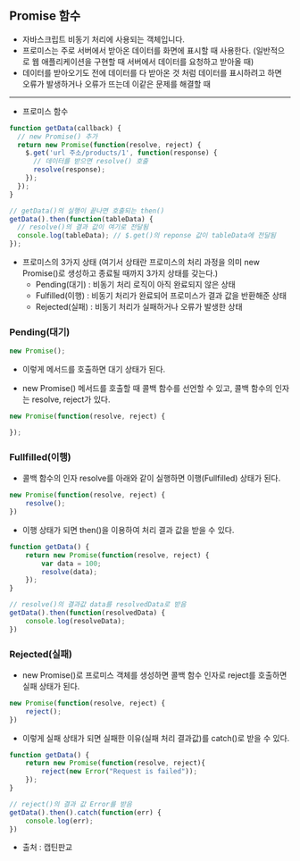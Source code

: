 ## Promise 함수

- 자바스크립트 비동기 처리에 사용되는 객체입니다.
- 프로미스는 주로 서버에서 받아온 데이터를 화면에 표시할 때 사용한다. (일반적으로 웹 애플리케이션을 구현할 때 서버에서 데이터를 요청하고 받아올 때)
- 데이터를 받아오기도 전에 데이터를 다 받아온 것 처럼 데이터를 표시하려고 하면 오류가 발생하거나 오류가 뜨는데 이같은 문제를 해결할 때

---

- 프로미스 함수

```Javascript
function getData(callback) {
  // new Promise() 추가
  return new Promise(function(resolve, reject) {
    $.get('url 주소/products/1', function(response) {
      // 데이터를 받으면 resolve() 호출
      resolve(response);
    });
  });
}

// getData()의 실행이 끝나면 호출되는 then()
getData().then(function(tableData) {
  // resolve()의 결과 값이 여기로 전달됨
  console.log(tableData); // $.get()의 reponse 값이 tableData에 전달됨
});

```

- 프로미스의 3가지 상태 (여기서 상태란 프로미스의 처리 과정을 의미 new Promise()로 생성하고 종료될 때까지 3가지 상태를 갖는다.)
  - Pending(대기) : 비동기 처리 로직이 아직 완료되지 않은 상태
  - Fulfilled(이행) : 비동기 처리가 완료되어 프로미스가 결과 값을 반환해준 상태
  - Rejected(실패) : 비동기 처리가 실패하거나 오류가 발생한 상태

### Pending(대기)

```Javascript
new Promise();

```

- 이렇게 메서드를 호출하면 대기 상태가 된다.

- new Promise() 메서드를 호출할 때 콜백 함수를 선언할 수 있고, 콜백 함수의 인자는 resolve, reject가 있다.

```Javascript
new Promise(function(resolve, reject) {

});
```

### Fullfilled(이행)

- 콜백 함수의 인자 resolve를 아래와 같이 실행하면 이행(Fullfilled) 상태가 된다.

```Javascript
new Promise(function(resolve, reject) {
    resolve();
})
```

- 이행 상태가 되면 then()을 이용하여 처리 결과 값을 받을 수 있다.

```Javascript
function getData() {
    return new Promise(function(resolve, reject) {
        var data = 100;
        resolve(data);
    });
}

// resolve()의 결과값 data를 resolvedData로 받음
getData().then(function(resolvedData) {
    console.log(resolveData);
})
```

### Rejected(실패)

- new Promise()로 프로미스 객체를 생성하면 콜백 함수 인자로 reject를 호출하면 실패 상태가 된다.

```Javascript
new Promise(function(resolve, reject) {
    reject();
})
```

- 이렇게 실패 상태가 되면 실패한 이유(실패 처리 결과값)를 catch()로 받을 수 있다.

```Javascript
function getData() {
    return new Promise(function(resolve, reject){
        reject(new Error("Request is failed"));
    });
}

// reject()의 결과 값 Error를 받음
getData().then().catch(function(err) {
    console.log(err);
})
```

- 출처 : 캡틴판교
